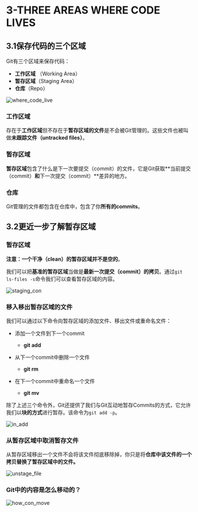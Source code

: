 # 3-THREE AREAS WHERE CODE LIVES

## 3.1保存代码的三个区域

Git有三个区域来保存代码：

- **工作区域** （Working Area） 
- **暂存区域**（Staging Area）
- **仓库**（Repo）

![where_code_live](https://user-images.githubusercontent.com/37855991/218303572-50aeb634-7354-43ad-9449-a46e0b74d08c.png)

### 工作区域

存在于**工作区域**但不存在于**暂存区域的文件**是不会被Git管理的。这些文件也被叫做**未跟踪文件（untracked files）**。

### 暂存区域

**暂存区域**包含了什么是下一次要提交（commit）的文件，它是Git获取**当前提交（commit）**和**下一次提交（commit）**差异的地方。

### 仓库

Git管理的文件都包含在仓库中，包含了你**所有的commits**。

## 3.2更近一步了解暂存区域

### 暂存区域

**注意：**一个干净（**clean**）的暂存区域并不是**空的**。

我们可以把**基准的暂存区域**当做是**最新一次提交（commit）的拷贝**。通过`git ls-files -s`命令我们可以查看暂存区域的内容。

![staging_con](https://user-images.githubusercontent.com/37855991/218303582-a17fa358-1d76-4e0e-a008-f4f86f803855.png)

### 移入移出暂存区域的文件

我们可以通过以下命令向暂存区域的添加文件、移出文件或重命名文件：

- 添加一个文件到下一个commit
  - **git add <file>**
- 从下一个commit中删除一个文件
  - **git rm <file>**

- 在下一个commit中重命名一个文件
  - **git mv <file>**

除了上述三个命令外，Git还提供了我们与Git互动地暂存Commits的方式，它允许我们以**块的方式**进行暂存。该命令为`git add -p`。

![in_add](https://user-images.githubusercontent.com/37855991/218303590-b0fad0be-a418-4098-8b88-93652114c1d0.png)

### 从暂存区域中取消暂存文件

从暂存区域移出一个文件不会将该文件彻底移除掉，你只是将**仓库中该文件的一个拷贝替换了暂存区域中的文件。**

![unstage_file](https://user-images.githubusercontent.com/37855991/218303597-7f05a209-09e1-42b3-955b-c4ef9c74795b.png)

### Git中的内容是怎么移动的？

![how_con_move](https://user-images.githubusercontent.com/37855991/218303606-81d77a1b-7e0f-4fe8-a818-eca418358ce4.png)
